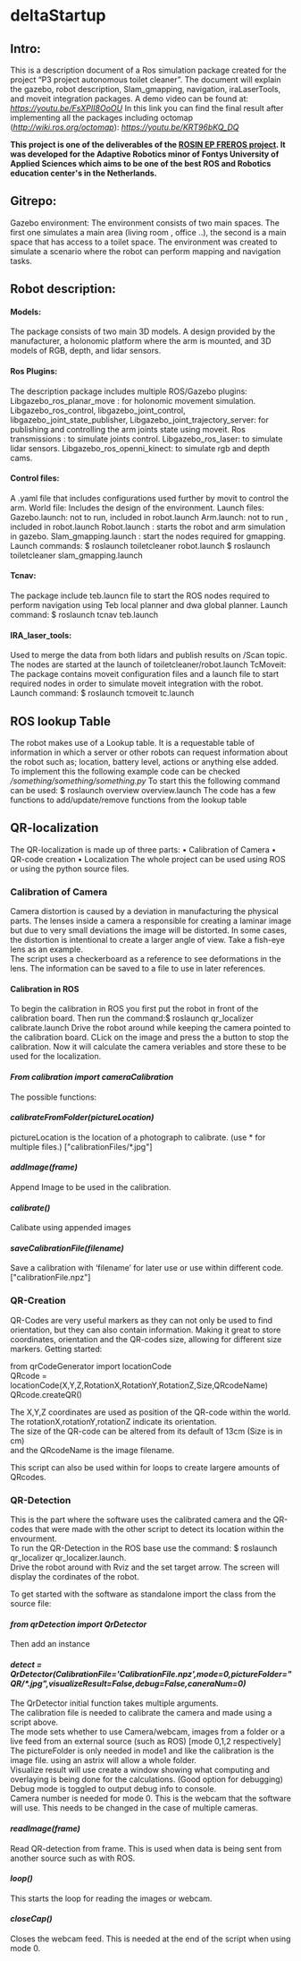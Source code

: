 # deltaStartup
## Intro:
This is a description document of a Ros simulation package created for the project “P3 project autonomous toilet cleaner”.
The document will explain the gazebo,  robot description, Slam_gmapping, navigation, iraLaserTools, and moveit integration packages.
A demo video can be found at: _https://youtu.be/FsXPII8OoOU_
In this link you can find the final result after implementing all the packages including octomap (_http://wiki.ros.org/octomap_): _https://youtu.be/KRT96bKQ_DQ_

**This project is one of the deliverables of the [ROSIN EP FREROS project](https://www.rosin-project.eu/ftp/freros). It was developed for the Adaptive Robotics minor of Fontys University of Applied Sciences which aims to be one of the best ROS and Robotics education center's in the Netherlands.**
## Gitrepo: 
Gazebo environment:
The environment consists of two main spaces. The first one simulates a main area (living room , office ..), the second is a main space that has access to a toilet space. The environment was created to  simulate a scenario where the robot can perform  mapping and navigation tasks.

## Robot description:
#### Models:
The package consists of two main 3D models. A design provided by the manufacturer, a holonomic platform where the arm is mounted, and 3D models of RGB, depth, and lidar sensors.

#### Ros Plugins:
The description package includes multiple ROS/Gazebo plugins:
Libgazebo_ros_planar_move : for holonomic movement simulation.
Libgazebo_ros_control,
libgazebo_joint_control,
libgazebo_joint_state_publisher,
Libgazebo_joint_trajectory_server: for publishing and controlling the arm joints state using moveit.
Ros transmissions : to simulate joints control.
Libgazebo_ros_laser: to simulate lidar sensors.
Libgazebo_ros_openni_kinect: to simulate rgb and depth cams.


#### Control files:
A .yaml file that includes configurations used further by movit to control the arm.
World file:
Includes the design of the environment.
Launch files:
Gazebo.launch: not to run, included in robot.launch
Arm.launch: not to run , included in robot.launch
Robot.launch : starts the robot and arm simulation in gazebo.
Slam_gmapping.launch : start the nodes required for gmapping.
Launch commands: 
$ roslaunch toiletcleaner robot.launch
$ roslaunch toiletcleaner slam_gmapping.launch

#### Tcnav:
The package include teb.launcn file to start the ROS nodes required to perform navigation using Teb local planner and dwa global planner.
Launch command:
$ roslaunch tcnav teb.launch

#### IRA_laser_tools:
Used to merge the data from both lidars and publish results on /Scan topic.
The nodes are started at the launch of toiletcleaner/robot.launch
TcMoveit:
The package contains moveit configuration files and a launch file to start required nodes in order to simulate moveit integration with the robot.
Launch command:
$ roslaunch tcmoveit tc.launch

## ROS lookup Table
The robot makes use of a Lookup table. It is a requestable table of information in which a server or other robots can request information about the robot such as; location, battery level, actions or anything else added.  
To implement this the following example code can be checked */something/something/something.py*
To start this the following command can be used: $ roslaunch overview overview.launch
The code has a few functions to add/update/remove functions from the lookup table

## QR-localization
The QR-localization is made up of three parts:
•	Calibration of Camera
•	QR-code creation
•	Localization
The whole project can be used using ROS or using the python source files.

### Calibration of Camera
Camera distortion is caused by a deviation in manufacturing the physical parts. The lenses inside a camera a responsible for creating a laminar image but due to very small deviations the image will be distorted. In some cases, the distortion is intentional to create a larger angle of view. Take a fish-eye lens as an example.  
The script uses a checkerboard as a reference to see deformations in the lens. The information can be saved to a file to use in later references.

#### Calibration in ROS
To begin the calibration in ROS you first put the robot in front of the calibration board. Then run the command:$ roslaunch qr_localizer calibrate.launch 
Drive the robot around while keeping the camera pointed to the calibration board. CLick on the image and press the a button to stop the calibration. Now it will calculate the camera veriables and store these to be used for the localization.

#### _From calibration import cameraCalibration_
The possible functions:
#### _calibrateFromFolder(pictureLocation)_
pictureLocation is the location of a photograph to calibrate. (use * for multiple files.) ["calibrationFiles/*.jpg"]

#### _addImage(frame)_
Append Image to be used in the calibration.

#### _calibrate()_
Calibate using appended images

#### _saveCalibrationFile(filename)_
Save a calibration with ‘filename’ for later use or use within different code. ["calibrationFile.npz"]

### QR-Creation
QR-Codes are very useful markers as they can not only be used to find orientation, but they can also contain information. Making it great to store coordinates, orientation and the QR-codes size, allowing for different size markers.
Getting started:

from qrCodeGenerator import locationCode  
QRcode = locationCode(X,Y,Z,RotationX,RotationY,RotationZ,Size,QRcodeName)  
QRcode.createQR()  
  
The X,Y,Z coordinates are used as position of the QR-code within the world.  
The rotationX,rotationY,rotationZ indicate its orientation.  
The size of the QR-code can be altered from its default of 13cm (Size is in cm)  
and the QRcodeName is the image filename.  
  
This script can also be used within for loops to create largere amounts of QRcodes.  


### QR-Detection
This is the part where the software uses the calibrated camera and the QR-codes that were made with the other script to detect its location within the envourment.  
To run the QR-Detection in the ROS base use the command: $ roslaunch qr_localizer qr_localizer.launch.  
Drive the robot around with Rviz and the set target arrow. The screen will display the cordinates of the robot.  

To get started with the software as standalone import the class from the source file:  
#### _from qrDetection import QrDetector_  
Then add an instance  
#### _detect = QrDetector(CalibrationFile='CalibrationFile.npz',mode=0,pictureFolder="QR/*.jpg",visualizeResult=False,debug=False,caneraNum=0)_
The QrDetector initial function takes multiple arguments.  
The calibration file is needed to calibrate the camera and made using a script above.  
The mode sets whether to use Camera/webcam, images from a folder or a live feed from an external source (such as ROS) [mode 0,1,2 respectively]  
The pictureFolder is only needed in mode1 and like the calibration is the image file. using an astrix will allow a whole folder.  
Visualize result will use create a window showing what computing and overlaying is being done for the calculations. (Good option for debugging)  
Debug mode is toggled to output debug info to console.  
Camera number is needed for mode 0. This is the webcam that the software will use. This needs to be changed in the case of multiple cameras.  

#### _readImage(frame)_
Read QR-detection from frame. This is used when data is being sent from another source such as with ROS.  

#### _loop()_
This starts the loop for reading the images or webcam.  

#### _closeCap()_
Closes the webcam feed. This is needed at the end of the script when using mode 0.  
